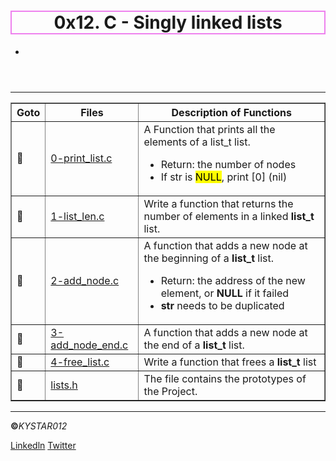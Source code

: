 <html>
<body>
<header>
<h1 style ="border:2px solid violet;">
0x12. C - Singly linked lists
</h1>
<p>
<ul>
<li></li>
</ul>
</p>
</header>
 <hr>
<section>
<p>
<table border="1">
<tr><th>Goto</th><th><b>Files</b ></th><th><b>Description of Functions</b></th></tr>
<tr><td>&#128204;</td><td><a href="https://github.com/Kystar012/alx-low_level_programming/blob/master/0x12-singly_linked_lists/0-print_list.c">0-print_list.c</a></td><td>A Function that prints all the elements of a list_t list.
<ul><li>Return: the number of nodes</li>
<li>If str is <mark>NULL</mark>, print [0] (nil)</li></ul></td></tr>
<tr><td>&#128204;</td><td><a href="https://github.com/Kystar012/alx-low_level_programming/blob/master/0x12-singly_linked_lists/1-list_len.c">1-list_len.c</a></td><td>Write a function that returns the number of elements in a linked <b>list_t</b> list. </td></tr>
<tr><td>&#128204;</td><td><a href="https://github.com/Kystar012/alx-low_level_programming/blob/master/0x12-singly_linked_lists/2-add_node.c">2-add_node.c</a></td><td>A function that adds a new node at the beginning of a <b>list_t</b> list.<ul><li>
Return: the address of the new element, or <b>NULL</b> if it failed</li>
<li><b>str</b> needs to be duplicated</li></ul></td></tr>
<tr><td>&#128204;</td><td><a href="https://github.com/Kystar012/alx-low_level_programming/blob/master/0x12-singly_linked_lists/3-add_node_end.c">3-add_node_end.c</a></td><td>A function that adds a new node at the end of a <b>list_t</b> list.</td></tr>
<tr><td>&#128204;</td><td><a href="https://github.com/Kystar012/alx-low_level_programming/blob/master/0x12-singly_linked_lists/4-free_list.c">4-free_list.c</a></td><td>Write a function that frees a <b>list_t</b> list</td></tr>
<tr><td>&#128204;</td><td><a href="https://github.com/Kystar012/alx-low_level_programming/blob/master/0x12-singly_linked_lists/lists.h">lists.h</a></td><td>The file contains the prototypes of the Project.</td></tr>
</table>
</p>
</section>
<hr>
<footer>
<p><b>&copy;</b><em>KYSTAR012</em></p>
<p><a href="https://www.linkedin.com/in/festus-mwirigi" target="_blank">Linkedln</a>  <a href="https://twitter.com/Fmwigat?t=OoDu4KcGoTX5TxKCHoLZkA&s=09" target="_blank">Twitter</a></p>
</footer>
</body>
</html>
